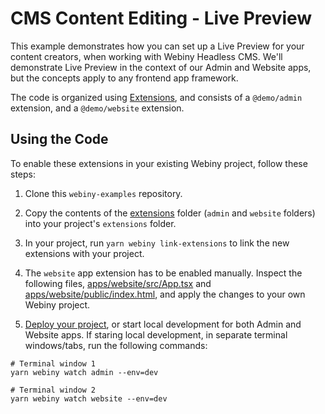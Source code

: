 # CMS Content Editing - Live Preview

This example demonstrates how you can set up a Live Preview for your content creators, when working with Webiny Headless CMS. We'll demonstrate Live Preview in the context of our Admin and Website apps, but the concepts apply to any frontend app framework.

The code is organized using [Extensions](https://www.webiny.com/docs/core-development-concepts/basics/extensions), and consists of a `@demo/admin` extension, and a `@demo/website` extension.

## Using the Code

To enable these extensions in your existing Webiny project, follow these steps:

1. Clone this `webiny-examples` repository.
2. Copy the contents of the [extensions](./extensions) folder (`admin` and `website` folders) into your project's `extensions` folder.
3. In your project, run `yarn webiny link-extensions` to link the new extensions with your project.
4. The `website` app extension has to be enabled manually. Inspect the following files, [apps/website/src/App.tsx](./apps/website/src/App.tsx) and [apps/website/public/index.html](./apps/website/public/index.html), and apply the changes to your own Webiny project.

5. [Deploy your project](https://www.webiny.com/docs/core-development-concepts/basics/project-deployment), or start local development for both Admin and Website apps. If staring local development, in separate terminal windows/tabs, run the following commands:

```shell
# Terminal window 1
yarn webiny watch admin --env=dev

# Terminal window 2
yarn webiny watch website --env=dev
```
